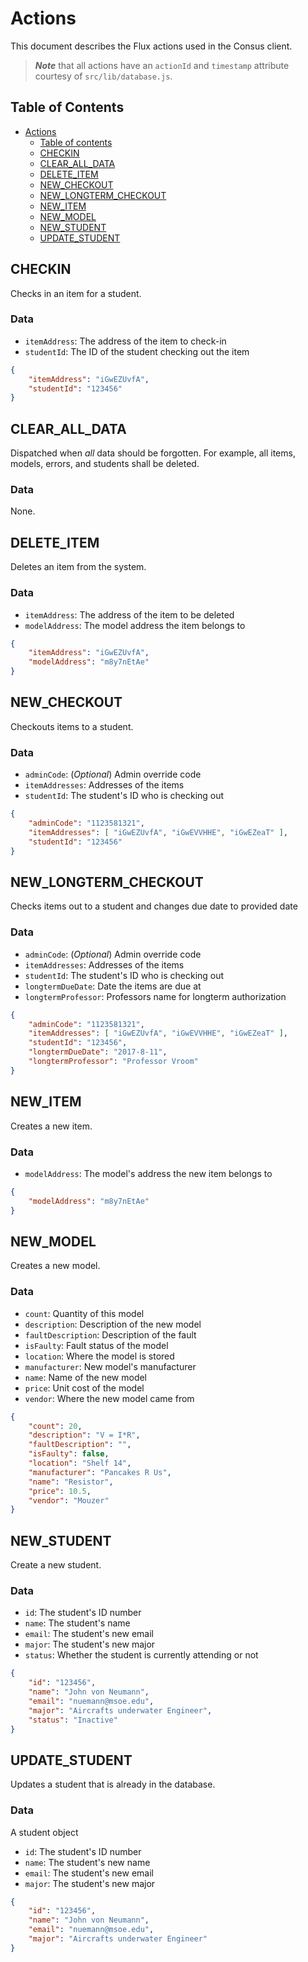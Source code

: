 # Actions

This document describes the Flux actions used in the Consus client.

> ***Note*** that all actions have an `actionId` and `timestamp` attribute courtesy of `src/lib/database.js`.

## Table of Contents

- [Actions](#actions)
    - [Table of contents](#table-of-contents)
    - [CHECKIN](#checkin)
    - [CLEAR_ALL_DATA](#clear_all_data)
    - [DELETE_ITEM](#delete_item)
    - [NEW_CHECKOUT](#new_checkout)
    - [NEW_LONGTERM_CHECKOUT](#NEW_LONGTERM_CHECKOUT)
    - [NEW_ITEM](#new_item)
    - [NEW_MODEL](#new_model)
    - [NEW_STUDENT](#new_student)
    - [UPDATE_STUDENT](#update_student)


## CHECKIN

Checks in an item for a student.

### Data

- `itemAddress`: The address of the item to check-in
- `studentId`: The ID of the student checking out the item

```json
{
    "itemAddress": "iGwEZUvfA",
    "studentId": "123456"
}
```


## CLEAR_ALL_DATA

Dispatched when _all_ data should be forgotten. For example, all items, models, errors, and students shall be deleted.

### Data

None.


## DELETE_ITEM

Deletes an item from the system.

### Data

- `itemAddress`: The address of the item to be deleted
- `modelAddress`: The model address the item belongs to

```json
{
    "itemAddress": "iGwEZUvfA",
    "modelAddress": "m8y7nEtAe"
}
```


## NEW_CHECKOUT

Checkouts items to a student.

### Data

- `adminCode`: (_Optional_) Admin override code
- `itemAddresses`: Addresses of the items
- `studentId`: The student's ID who is checking out

```json
{
    "adminCode": "1123581321",
    "itemAddresses": [ "iGwEZUvfA", "iGwEVVHHE", "iGwEZeaT" ],
    "studentId": "123456"
}
```


## NEW_LONGTERM_CHECKOUT

Checks items out to a student and changes due date to provided date

### Data

- `adminCode`: (_Optional_) Admin override code
- `itemAddresses`: Addresses of the items
- `studentId`: The student's ID who is checking out
- `longtermDueDate`: Date the items are due at
- `longtermProfessor`: Professors name for longterm authorization

```json
{
    "adminCode": "1123581321",
    "itemAddresses": [ "iGwEZUvfA", "iGwEVVHHE", "iGwEZeaT" ],
    "studentId": "123456",
    "longtermDueDate": "2017-8-11",
    "longtermProfessor": "Professor Vroom"
}
```


## NEW_ITEM

Creates a new item.

### Data

- `modelAddress`: The model's address the new item belongs to

```json
{
    "modelAddress": "m8y7nEtAe"
}
```


## NEW_MODEL

Creates a new model.

### Data

- `count`: Quantity of this model
- `description`: Description of the new model
- `faultDescription`: Description of the fault
- `isFaulty`: Fault status of the model
- `location`: Where the model is stored
- `manufacturer`: New model's manufacturer
- `name`: Name of the new model
- `price`: Unit cost of the model
- `vendor`: Where the new model came from

```json
{
    "count": 20,
    "description": "V = I*R",
    "faultDescription": "",
    "isFaulty": false,
    "location": "Shelf 14",
    "manufacturer": "Pancakes R Us",
    "name": "Resistor",
    "price": 10.5,
    "vendor": "Mouzer"
}
```


## NEW_STUDENT

Create a new student.

### Data

- `id`: The student's ID number
- `name`: The student's name
- `email`: The student's new email
- `major`: The student's new major
- `status`: Whether the student is currently attending or not

```json
{
    "id": "123456",
    "name": "John von Neumann",
    "email": "nuemann@msoe.edu",
    "major": "Aircrafts underwater Engineer",
    "status": "Inactive"
}
```

## UPDATE_STUDENT

Updates a student that is already in the database.

### Data

A student object

- `id`: The student's ID number
- `name`: The student's new name
- `email`: The student's new email
- `major`: The student's new major

```json
{
    "id": "123456",
    "name": "John von Neumann",
    "email": "nuemann@msoe.edu",
    "major": "Aircrafts underwater Engineer"
}
```
